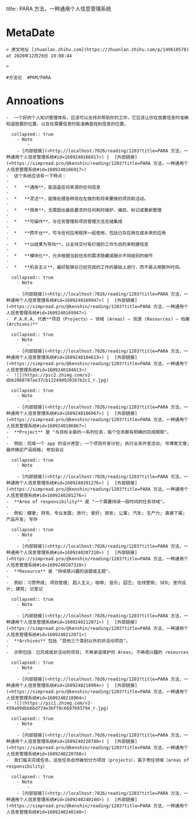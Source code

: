 title::  PARA 方法，一种通用个人信息管理系统

# MetaDate

    > 原文地址 [zhuanlan.zhihu.com](https://zhuanlan.zhihu.com/p/149610578) at 2020年12月29日 19:08:44

    > 

    #方法论  #PKM/PARA  

# Annoations

    -  一个好的个人知识管理体系，应该可以支持并帮助你的工作，它应该让你在放置信息时准确知道放置的位置，以及在需要信息时能准确查找到信息的位置。
 
      collapsed:: true  
        - Note
            -  
        - [内部链接](<http://localhost:7026/reading/1203?title=PARA 方法，一种通用个人信息管理系统#id=1609240166917>) |  [外部链接](<https://simpread.pro/@kenshin/reading/1203?title=PARA 方法，一种通用个人信息管理系统#id=1609240166917>)
    -  这个系统应该有一下特点：
    -  
    -  *   **通用**，能涵盖任何来源的任何信息
    -  
    -  *   **灵活**，能够处理各种现在在做的和将来要做的项目和活动。
    -  
    -  *   **简单**，无需超出最低要求的任何耗时维护、编目、标记或重新整理
    -  
    -  *   **可操作**，与任务管理和项目管理方法无缝集成
    -  
    -  *   **跨平台**，可与任何应用程序一起使用，包括已存应用在或未来的应用
    -  
    -  *   **以结果为导向**，以支持交付有价值的工作为目的来构建信息
    -  
    -  *   **模块化**，允许根据当前任务的需求隐藏或揭示不同级别的细节
    -  
    -  *   **机会主义**，最好能够在已经完成的工作的基础上进行，而不是占用额外时间。
 
      collapsed:: true  
        - Note
            -  
        - [内部链接](<http://localhost:7026/reading/1203?title=PARA 方法，一种通用个人信息管理系统#id=1609240169947>) |  [外部链接](<https://simpread.pro/@kenshin/reading/1203?title=PARA 方法，一种通用个人信息管理系统#id=1609240169947>)
    -  P.A.R.A. 代表**项目（Projects）— 领域 (Areas) — 资源 (Resources) — 档案 (Archives)**
 
      collapsed:: true  
        - Note
            -  
        - [内部链接](<http://localhost:7026/reading/1203?title=PARA 方法，一种通用个人信息管理系统#id=1609240184613>) |  [外部链接](<https://simpread.pro/@kenshin/reading/1203?title=PARA 方法，一种通用个人信息管理系统#id=1609240184613>)
    -  ![](https://pic2.zhimg.com/v2-dbb2068707ae37cb12249d920167b2c1_r.jpg)
 
      collapsed:: true  
        - Note
            -  
        - [内部链接](<http://localhost:7026/reading/1203?title=PARA 方法，一种通用个人信息管理系统#id=1609240186067>) |  [外部链接](<https://simpread.pro/@kenshin/reading/1203?title=PARA 方法，一种通用个人信息管理系统#id=1609240186067>)
    -  **Project** 是 "与目标关联的一系列任务，每个任务都有明确的完成期限"。
    -  
    -  例如：完成一个 app 的设计原型; 一个项目开发计划; 执行业务开发活动; 写博客文章; 最终确定产品规格; 参加会议
 
      collapsed:: true  
        - Note
            -  
        - [内部链接](<http://localhost:7026/reading/1203?title=PARA 方法，一种通用个人信息管理系统#id=1609240201276>) |  [外部链接](<https://simpread.pro/@kenshin/reading/1203?title=PARA 方法，一种通用个人信息管理系统#id=1609240201276>)
    -  **Area of responsibility** 是 "一个需要持续一段时间的任务领域"。
    -  
    -  例如：健康; 财务、专业发展; 旅行; 爱好; 朋友; 公寓; 汽车; 生产力; 直接下属; 产品开发; 写作
 
      collapsed:: true  
        - Note
            -  
        - [内部链接](<http://localhost:7026/reading/1203?title=PARA 方法，一种通用个人信息管理系统#id=1609240207310>) |  [外部链接](<https://simpread.pro/@kenshin/reading/1203?title=PARA 方法，一种通用个人信息管理系统#id=1609240207310>)
    -  **Resource** 是 "持续感兴趣的话题或主题"。
    -  
    -  例如：习惯养成; 项目管理; 超人主义; 咖啡; 音乐; 园艺; 在线营销; SEO; 室内设计; 建筑; 记笔记
 
      collapsed:: true  
        - Note
            -  
        - [内部链接](<http://localhost:7026/reading/1203?title=PARA 方法，一种通用个人信息管理系统#id=1609240212071>) |  [外部链接](<https://simpread.pro/@kenshin/reading/1203?title=PARA 方法，一种通用个人信息管理系统#id=1609240212071>)
    -  **Archives** 包括 "其他三个类别以外的非活动项目"。
    -  
    -  示例包括：已完成或非活动的项目; 不再承诺维护的 Areas; 不再感兴趣的 resources
 
      collapsed:: true  
        - Note
            -  
        - [内部链接](<http://localhost:7026/reading/1203?title=PARA 方法，一种通用个人信息管理系统#id=1609240218904>) |  [外部链接](<https://simpread.pro/@kenshin/reading/1203?title=PARA 方法，一种通用个人信息管理系统#id=1609240218904>)
    -  ![](https://pic1.zhimg.com/v2-459a99dbb6bd774e3bff8c6697693794_r.jpg)
 
      collapsed:: true  
        - Note
            -  
        - [内部链接](<http://localhost:7026/reading/1203?title=PARA 方法，一种通用个人信息管理系统#id=1609240220788>) |  [外部链接](<https://simpread.pro/@kenshin/reading/1203?title=PARA 方法，一种通用个人信息管理系统#id=1609240220788>)
    -  我们每天完成任务，这些任务自然被划分为项目（projects），属于责任领域（areas of responsibility）
 
      collapsed:: true  
        - Note
            -  
        - [内部链接](<http://localhost:7026/reading/1203?title=PARA 方法，一种通用个人信息管理系统#id=1609240240140>) |  [外部链接](<https://simpread.pro/@kenshin/reading/1203?title=PARA 方法，一种通用个人信息管理系统#id=1609240240140>)
